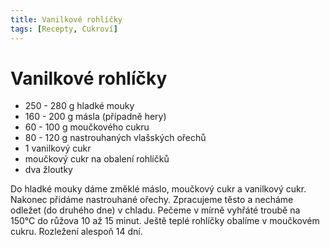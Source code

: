 ```yaml
---
title: Vanilkové rohlíčky
tags: [Recepty, Cukroví]
---
```


# Vanilkové rohlíčky

* 250 - 280 g hladké mouky
* 160 - 200 g másla (případně hery)
* 60 - 100 g moučkového cukru
* 80 - 120 g nastrouhaných vlašských ořechů
* 1 vanilkový cukr
* moučkový cukr na obalení rohlíčků
* dva žloutky

Do hladké mouky dáme změklé máslo, moučkový cukr a vanilkový cukr. Nakonec
přidáme nastrouhané ořechy. Zpracujeme těsto a necháme odležet (do druhého dne) v chladu.
Pečeme v mírně vyhřáté troubě na 150°C do růžova 10 až 15 minut.
Ještě teplé rohlíčky obalíme v moučkovém cukru. Rozležení alespoň 14 dní.
